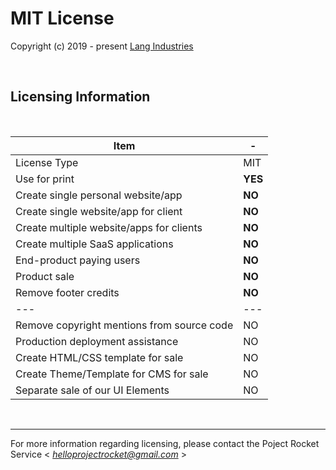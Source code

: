 # MIT License

Copyright (c) 2019 - present [Lang Industries](https://github.com/Project-Rocket-IO/)

<br />

## Licensing Information

<br />

| Item | - |
| ---------------------------------- | --- |
| License Type | MIT  |
| Use for print | **YES** |
| Create single personal website/app | **NO** |
| Create single website/app for client | **NO** |
| Create multiple website/apps for clients | **NO** |
| Create multiple SaaS applications | **NO** |
| End-product paying users | **NO** |
| Product sale | **NO** |
| Remove footer credits | **NO** |
| --- | --- |
| Remove copyright mentions from source code | NO |
| Production deployment assistance | NO |
| Create HTML/CSS template for sale | NO |
| Create Theme/Template for CMS for sale | NO |
| Separate sale of our UI Elements | NO |

<br />

---
For more information regarding licensing, please contact the Poject Rocket Service < *helloprojectrocket@gmail.com* >
